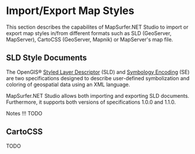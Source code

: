 # Import/Export Map Styles

This section describes the capabilites of MapSurfer.NET Studio to import or export map styles in/from different formats such as SLD (GeoServer, MapServer), CartoCSS (GeoServer, Mapnik) or MapServer's map file.

## SLD Style Documents

The OpenGIS® [Styled Layer Descriptor](http://www.opengeospatial.org/standards/sld) (SLD) and [Symbology Encoding](http://www.opengeospatial.org/standards/se) (SE) are two specifications designed to describe user-defined symbolization and coloring of geospatial data using an XML language.

MapSurfer.NET Studio allows both importing and exporting SLD documents. Furthermore, it supports both versions of specifications 1.0.0 and 1.1.0.

Notes !!! TODO

## CartoCSS

TODO

